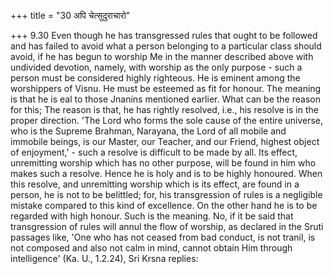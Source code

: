 +++
title = "30 अपि चेत्सुदुराचारो"

+++
9.30 Even though he has transgressed rules that ought to be followed and has failed to avoid what a person belonging to a particular class should avoid, if he has begun to worship Me in the manner described above with undivided devotion, namely, with worship as the only purpose - such a person must be considered highly righteous. He is eminent among the worshippers of Visnu. He must be esteemed as fit for honour. The meaning is that he is eal to those Jnanins mentioned earlier. What can be the reason for this; The reason is that, he has rightly resolved, i.e., his resolve is in the proper direction. 'The Lord who forms the sole cause of the entire universe, who is the Supreme Brahman, Narayana, the Lord of all mobile and immobile beings, is our Master, our Teacher, and our Friend, highest object of enjoyment,' - such a resolve is difficult to be made by all. Its effect, unremitting worship which has no other purpose, will be found in him who makes such a resolve. Hence he is holy and is to be highly honoured. When this resolve, and unremitting worship which is its effect, are found in a person, he is not to be belittled;
for, his transgression of rules is a negligible mistake compared to this kind of excellence. On the other hand he is to be regarded with high honour. Such is the meaning. No, if it be said that transgression of rules will annul the flow of worship, as declared in the Sruti passages like, 'One who has not ceased from bad conduct, is not tranil, is not composed and also not calm in mind, cannot obtain Him through intelligence' (Ka. U., 1.2.24), Sri Krsna replies:

